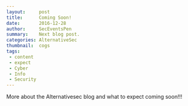 ```yaml
---
layout:     post
title:      Coming Soon!
date:       2016-12-28
author:     SecEventsPen
summary:    Next blog post.
categories: AlternativeSec
thumbnail:  cogs
tags:
 - content
 - expect
 - Cyber
 - Info
 - Security
---
```


More about the Alternativesec blog and what to expect coming soon!!!
